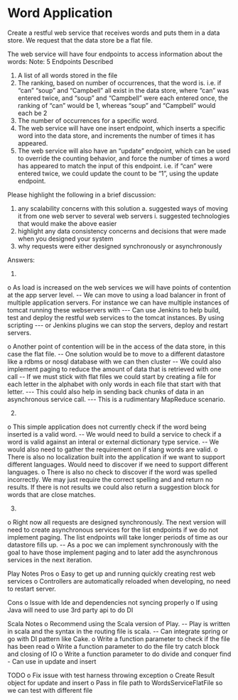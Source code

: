 Word Application
=====================================

Create a restful web service that receives words and puts them in a data store.  We request that the data store be a flat file.

The web service will have four endpoints to access information about the words:
Note: 5 Endpoints Described

1) A list of all words stored in the file
2) The ranking, based on number of occurrences, that the word is.  i.e. if “can” “soup” and “Campbell”
   all exist in the data store, where “can” was entered twice, and “soup” and “Campbell” were each entered once,
   the ranking of “can” would be 1, whereas “soup” and “Campbell” would each be 2
3) The number of occurrences for a specific word.
4) The web service will have one insert endpoint, which inserts a specific word into the data store,
   and increments the number of times it has appeared.
5) The web service will also have an “update” endpoint, which can be used to override the counting behavior,
   and force the number of times a word has appeared to match the input of this endpoint.
   i.e. if “can” were entered twice, we could update the count to be “1”, using the update endpoint.
   
Please highlight the following in a brief discussion:
1) any scalability concerns with this solution
  a. suggested ways of moving it from one web server to several web servers
     i. suggested technologies that would make the above easier
2) highlight any data consistency concerns and decisions that were made when you designed your system
3) why requests were either designed synchronously or asynchronously


Answers:

1)
o As load is increased on the web services we will have points of contention at the app server level.
-- We can move to using a load balancer in front of multiple application servers. For instance we can have multiple
   instances of tomcat running these webservers with
--- Can use Jenkins to help build, test and deploy the restful web services to the tomcat instances. By using scripting
--- or Jenkins plugins we can stop the servers, deploy and restart servers.

o Another point of contention will be in the access of the data store, in this case the flat file.
-- One solution would be to move to a different datastore like a rdbms or nosql database with we can then cluster
-- We could also implement paging to reduce the amount of data that is retrieved with one call
-- If we must stick with flat files we could start by creating a file for each letter in the alphabet with only words
   in each file that start with that letter.
--- This could also help in sending back chunks of data in an asynchronous service call.
--- This is a rudimentary MapReduce scenario.

2)
o This simple application does not currently check if the word being inserted is a valid word.
-- We would need to build a service to check if a word is valid against an interal or external dictionary type service.
-- We would also need to gather the requirement on if slang words are valid.
o There is also no localization built into the application if we want to support different languages.
  Would need to discover if we need to support different languages.
o There is also no check to discover if the word was spelled incorrectly. We may just require the correct spelling and
  and return no results. If there is not results we could also return a suggestion block for words that are close matches.

3)
o Right now all requests are designed synchronously. The next version will need to create asynchronous services for the
  list endpoints if we do not implement paging. The list endpoints will take longer periods of time as our datastore fills up.
-- As a poc we can implement synchronously with the goal to have those implement paging and to later add the asynchronous
   services in the next iteration.

Play Notes
Pros
o Easy to get up and running quickly creating rest web services
o Controllers are automatically reloaded when developing, no need to restart server.

Cons
o Issue with Ide and dependencies not syncing properly
o If using Java will need to use 3rd party api to do DI


Scala Notes
o Recommend using the Scala version of Play.
-- Play is written in scala and the syntax in the routing file is scala.
-- Can integrate spring or go with DI pattern like Cake.
o Write a function parameter to check if the file has been read
o Write a function parameter to do the file try catch block and closing of IO
o Write a function parameter to do divide and conquer find - Can use in update and insert

TODO
o Fix issue with test harness throwing exception
o Create Result object for update and insert
o Pass in file path to WordsServiceFlatFile so we can test with different file
